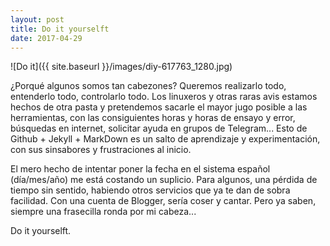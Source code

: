 ```yaml
---
layout: post
title: Do it yourselft
date: 2017-04-29
---
```

![Do it]({{ site.baseurl }}/images/diy-617763_1280.jpg)

¿Porqué algunos somos tan cabezones?
Queremos realizarlo todo, entenderlo todo, controlarlo todo.
Los linuxeros y otras raras avis estamos hechos de otra pasta y pretendemos sacarle el mayor jugo posible a las herramientas,
con las consiguientes horas y horas de ensayo y error, búsquedas en internet, solicitar ayuda en grupos de Telegram...
Esto de Github + Jekyll + MarkDown es un salto de aprendizaje y experimentación, con sus sinsabores y frustraciones al inicio.

El mero hecho de intentar poner la fecha en el sistema español (día/mes/año) me está costando un suplicio.
Para algunos, una pérdida de tiempo sin sentido, habiendo otros servicios que ya te dan de sobra facilidad. Con una cuenta
de Blogger, sería coser y cantar. Pero ya saben, siempre una frasecilla ronda por mi cabeza...

Do it yourselft.

